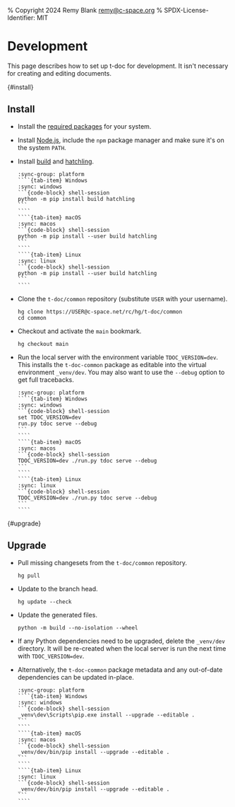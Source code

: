 % Copyright 2024 Remy Blank <remy@c-space.org>
% SPDX-License-Identifier: MIT

# Development

This page describes how to set up t-doc for development. It isn't necessary for
creating and editing documents.

{#install}
## Install

- Install the [required packages](install.md#requirements) for your system.

- Install [Node.js](https://nodejs.org), include the `npm` package manager and
  make sure it's on the system `PATH`.

- Install [build](https://pypi.org/project/build/) and
  [hatchling](https://pypi.org/project/hatchling/).

  `````{tab-set}
  :sync-group: platform
  ````{tab-item} Windows
  :sync: windows
  ```{code-block} shell-session
  python -m pip install build hatchling
  ```
  ````
  ````{tab-item} macOS
  :sync: macos
  ```{code-block} shell-session
  python -m pip install --user build hatchling
  ```
  ````
  ````{tab-item} Linux
  :sync: linux
  ```{code-block} shell-session
  python -m pip install --user build hatchling
  ```
  ````
  `````

- Clone the `t-doc/common` repository (substitute `USER` with your username).

  ```{code-block} shell-session
  hg clone https://USER@c-space.net/rc/hg/t-doc/common
  cd common
  ```

- Checkout and activate the `main` bookmark.

  ```{code-block} shell-session
  hg checkout main
  ```

- Run the local server with the environment variable `TDOC_VERSION=dev`. This
  installs the `t-doc-common` package as editable into the virtual environment
  `_venv/dev`. You may also want to use the `--debug` option to get full
  tracebacks.

  `````{tab-set}
  :sync-group: platform
  ````{tab-item} Windows
  :sync: windows
  ```{code-block} shell-session
  set TDOC_VERSION=dev
  run.py tdoc serve --debug
  ```
  ````
  ````{tab-item} macOS
  :sync: macos
  ```{code-block} shell-session
  TDOC_VERSION=dev ./run.py tdoc serve --debug
  ```
  ````
  ````{tab-item} Linux
  :sync: linux
  ```{code-block} shell-session
  TDOC_VERSION=dev ./run.py tdoc serve --debug
  ```
  ````
  `````

{#upgrade}
## Upgrade

- Pull missing changesets from the `t-doc/common` repository.

  ```{code-block} shell-session
  hg pull
  ```

- Update to the branch head.

  ```{code-block} shell-session
  hg update --check
  ```

- Update the generated files.

  ```{code-block} shell-session
  python -m build --no-isolation --wheel
  ```

- If any Python dependencies need to be upgraded, delete the `_venv/dev`
  directory. It will be re-created when the local server is run the next time
  with `TDOC_VERSION=dev`.

- Alternatively, the `t-doc-common` package metadata and any out-of-date
  dependencies can be updated in-place.

  `````{tab-set}
  :sync-group: platform
  ````{tab-item} Windows
  :sync: windows
  ```{code-block} shell-session
  _venv\dev\Scripts\pip.exe install --upgrade --editable .
  ```
  ````
  ````{tab-item} macOS
  :sync: macos
  ```{code-block} shell-session
  _venv/dev/bin/pip install --upgrade --editable .
  ```
  ````
  ````{tab-item} Linux
  :sync: linux
  ```{code-block} shell-session
  _venv/dev/bin/pip install --upgrade --editable .
  ```
  ````
  `````
